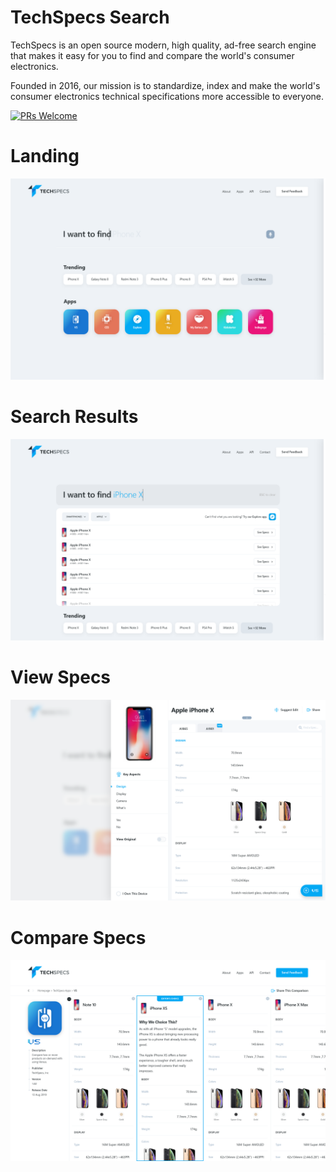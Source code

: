 # TechSpecs Search

TechSpecs is an open source modern, high quality, ad-free search engine that makes it easy for you to find and compare the world's consumer electronics.

Founded in 2016, our mission is to standardize, index and make the world's consumer electronics technical specifications more accessible to everyone.


[![PRs Welcome](https://img.shields.io/badge/PRs-welcome-brightgreen.svg?style=flat-square)](http://makeapullrequest.com)

# Landing
![Alt text](https://github.com/techspecs/search/blob/staging/Images/1.00%20Homepage.png "Optional Title")

# Search Results
![Alt text](https://github.com/techspecs/search/blob/staging/Images/1.02%20Search%20-%20Typed.png "Optional Title")

# View Specs
![Alt text](https://github.com/techspecs/search/blob/staging/Images/2.00%20Specs%20Slider%402x.png "Optional Title")

# Compare Specs
![Alt text](https://github.com/techspecs/search/blob/staging/Images/3.10%20Apps%20-%20Versus%20-%20VS%402x.png "Optional Title")



